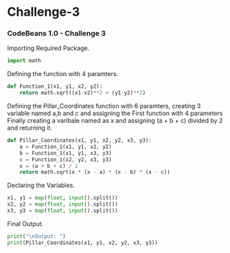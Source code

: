 # Challenge-3

### CodeBeans 1.0 - Challenge 3

Importing Required Package.

```python
import math
```

Defining the function with 4 paramters.

```python
def Function_1(x1, y1, x2, y2):
    return math.sqrt((x1-x2)**2 + (y1-y2)**2)
```

Defining the Pillar_Coordinates function with 6 paramters, creating 3 variable named a,b and c and assigning the First function with 4 parameters Finally creating a varibale named as x and assigning (a + b + c) divided by 2 and returning it.

```python
def Pillar_Coordinates(x1, y1, x2, y2, x3, y3):
    a = Function_1(x1, y1, x2, y2)
    b = Function_1(x1, y1, x3, y3)
    c = Function_1(x2, y2, x3, y3)
    x = (a + b + c) / 2
    return math.sqrt(x * (x - a) * (x - b) * (x - c))
```

Declaring the Variables.

```python
x1, y1 = map(float, input().split())
x2, y2 = map(float, input().split())
x3, y3 = map(float, input().split())
```

Final Output.

```python
print("\nOutput: ")
print(Pillar_Coordinates(x1, y1, x2, y2, x3, y3))
```
